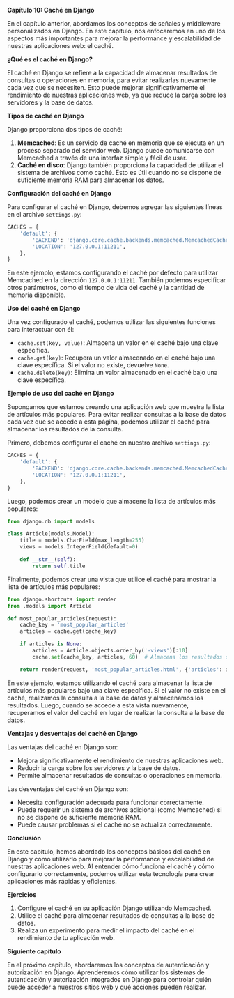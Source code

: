 **Capítulo 10: Caché en Django**

En el capítulo anterior, abordamos los conceptos de señales y middleware personalizados en Django. En este capítulo, nos enfocaremos en uno de los aspectos más importantes para mejorar la performance y escalabilidad de nuestras aplicaciones web: el caché.

**¿Qué es el caché en Django?**

El caché en Django se refiere a la capacidad de almacenar resultados de consultas o operaciones en memoria, para evitar realizarlas nuevamente cada vez que se necesiten. Esto puede mejorar significativamente el rendimiento de nuestras aplicaciones web, ya que reduce la carga sobre los servidores y la base de datos.

**Tipos de caché en Django**

Django proporciona dos tipos de caché:

1. **Memcached**: Es un servicio de caché en memoria que se ejecuta en un proceso separado del servidor web. Django puede comunicarse con Memcached a través de una interfaz simple y fácil de usar.
2. **Caché en disco**: Django también proporciona la capacidad de utilizar el sistema de archivos como caché. Esto es útil cuando no se dispone de suficiente memoria RAM para almacenar los datos.

**Configuración del caché en Django**

Para configurar el caché en Django, debemos agregar las siguientes líneas en el archivo `settings.py`:
```python
CACHES = {
    'default': {
        'BACKEND': 'django.core.cache.backends.memcached.MemcachedCache',
        'LOCATION': '127.0.0.1:11211',
    },
}
```
En este ejemplo, estamos configurando el caché por defecto para utilizar Memcached en la dirección `127.0.0.1:11211`. También podemos especificar otros parámetros, como el tiempo de vida del caché y la cantidad de memoria disponible.

**Uso del caché en Django**

Una vez configurado el caché, podemos utilizar las siguientes funciones para interactuar con él:

* `cache.set(key, value)`: Almacena un valor en el caché bajo una clave específica.
* `cache.get(key)`: Recupera un valor almacenado en el caché bajo una clave específica. Si el valor no existe, devuelve `None`.
* `cache.delete(key)`: Elimina un valor almacenado en el caché bajo una clave específica.

**Ejemplo de uso del caché en Django**

Supongamos que estamos creando una aplicación web que muestra la lista de artículos más populares. Para evitar realizar consultas a la base de datos cada vez que se accede a esta página, podemos utilizar el caché para almacenar los resultados de la consulta.

 Primero, debemos configurar el caché en nuestro archivo `settings.py`:
```python
CACHES = {
    'default': {
        'BACKEND': 'django.core.cache.backends.memcached.MemcachedCache',
        'LOCATION': '127.0.0.1:11211',
    },
}
```
Luego, podemos crear un modelo que almacene la lista de artículos más populares:
```python
from django.db import models

class Article(models.Model):
    title = models.CharField(max_length=255)
    views = models.IntegerField(default=0)

    def __str__(self):
        return self.title
```
Finalmente, podemos crear una vista que utilice el caché para mostrar la lista de artículos más populares:
```python
from django.shortcuts import render
from .models import Article

def most_popular_articles(request):
    cache_key = 'most_popular_articles'
    articles = cache.get(cache_key)

    if articles is None:
        articles = Article.objects.order_by('-views')[:10]
        cache.set(cache_key, articles, 60)  # Almacena los resultados durante 1 minuto

    return render(request, 'most_popular_articles.html', {'articles': articles})
```
En este ejemplo, estamos utilizando el caché para almacenar la lista de artículos más populares bajo una clave específica. Si el valor no existe en el caché, realizamos la consulta a la base de datos y almacenamos los resultados. Luego, cuando se accede a esta vista nuevamente, recuperamos el valor del caché en lugar de realizar la consulta a la base de datos.

**Ventajas y desventajas del caché en Django**

Las ventajas del caché en Django son:

* Mejora significativamente el rendimiento de nuestras aplicaciones web.
* Reducir la carga sobre los servidores y la base de datos.
* Permite almacenar resultados de consultas o operaciones en memoria.

Las desventajas del caché en Django son:

* Necesita configuración adecuada para funcionar correctamente.
* Puede requerir un sistema de archivos adicional (como Memcached) si no se dispone de suficiente memoria RAM.
* Puede causar problemas si el caché no se actualiza correctamente.

**Conclusión**

En este capítulo, hemos abordado los conceptos básicos del caché en Django y cómo utilizarlo para mejorar la performance y escalabilidad de nuestras aplicaciones web. Al entender cómo funciona el caché y cómo configurarlo correctamente, podemos utilizar esta tecnología para crear aplicaciones más rápidas y eficientes.

**Ejercicios**

1. Configure el caché en su aplicación Django utilizando Memcached.
2. Utilice el caché para almacenar resultados de consultas a la base de datos.
3. Realiza un experimento para medir el impacto del caché en el rendimiento de tu aplicación web.

**Siguiente capítulo**

En el próximo capítulo, abordaremos los conceptos de autenticación y autorización en Django. Aprenderemos cómo utilizar los sistemas de autenticación y autorización integrados en Django para controlar quién puede acceder a nuestros sitios web y qué acciones pueden realizar.